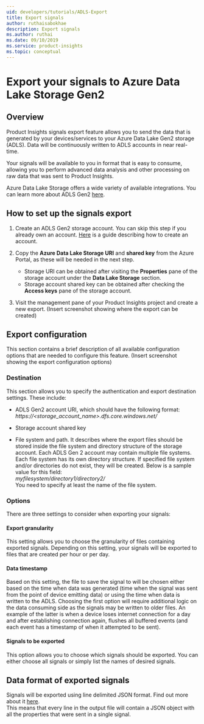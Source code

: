 ```yaml
---
uid: developers/tutorials/ADLS-Export
title: Export signals
author: ruthaisabokhae
description: Export signals
ms.author: ruthai
ms.date: 09/10/2019
ms.service: product-insights
ms.topic: conceptual
---
```


# Export your signals to Azure Data Lake Storage Gen2

## Overview
Product Insights signals export feature allows you to send the data that is generated by your devices/services to your Azure Data Lake Gen2 storage (ADLS). Data will be continuously written to ADLS accounts in near real-time.

Your signals will be available to you in format that is easy to consume, allowing you to perform advanced data analysis and other processing on raw data that was sent to Product Insights.

Azure Data Lake Storage offers a wide variety of available integrations. You can learn more about ADLS Gen2 [here](https://docs.microsoft.com/azure/storage/blobs/data-lake-storage-introduction).

## How to set up the signals export  

1. Create an ADLS Gen2 storage account. You can skip this step if you already own an account. [Here](https://docs.microsoft.com/azure/storage/blobs/data-lake-storage-quickstart-create-account) is a guide describing how to create an account.

2. Copy the **Azure Data Lake Storage URI** and **shared key** from the Azure Portal, as these will be needed in the next step.
    * Storage URI can be obtained after visiting the **Properties** pane of the storage account under the **Data Lake Storage** section.  
    * Storage account shared key can be obtained after checking the **Access keys** pane of the storage account.

3. Visit the management pane of your Product Insights project and create a new export.
(Insert screenshot showing where the export can be created)



## Export configuration  
This section contains a brief description of all available configuration options that are needed to configure this feature.
(Insert screenshot showing the export configuration options)



### Destination  
This section allows you to specify the authentication and export destination settings. These include:  

* ADLS Gen2 account URI, which should have the following format:
*https://<storage_account_name>.dfs.core.windows.net/*

* Storage account shared key

* File system and path. It describes where the export files should be stored inside the file system and directory structure of the storage account. Each ADLS Gen 2 account may contain multiple file systems. Each file system has its own directory structure. If specified file system and/or directories do not exist, they will be created. Below is a sample value for this field:  
*myfilesystem/directory1/directory2/*  
You need to specify at least the name of the file system.

### Options  
There are three settings to consider when exporting your signals:

#### Export granularity
This setting allows you to choose the granularity of files containing exported signals. Depending on this setting, your signals will be exported to files that are created per hour or per day.

#### Data timestamp
Based on this setting, the file to save the signal to will be chosen either based on the time when data was generated (time when the signal was sent from the point of device emitting data) or using the time when data is written to the ADLS. Choosing the first option will require additional logic on the data consuming side as the signals may be written to older files. An example of the latter is when a device loses internet connection for a day and after establishing connection again, flushes all buffered events (and each event has a timestamp of when it attempted to be sent).

#### Signals to be exported
This option allows you to choose which signals should be exported. You can either choose all signals or simply list the names of desired signals.


## Data format of exported signals
Signals will be exported using line delimited JSON format. Find out more about it [here](https://en.wikipedia.org/wiki/JSON_streaming#Line-delimited_JSON).  
This means that every line in the output file will contain a JSON object with all the properties that were sent in a single signal.
